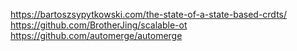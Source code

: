 https://bartoszsypytkowski.com/the-state-of-a-state-based-crdts/
https://github.com/BrotherJing/scalable-ot
https://github.com/automerge/automerge
